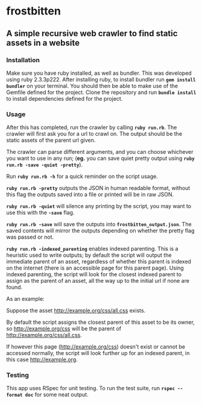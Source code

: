 # frostbitten

## A simple recursive web crawler to find static assets in a website

### Installation

Make sure you have ruby installed, as well as bundler.
This was developed using ruby 2.3.3p222. After installing ruby, to install bundler run **`gem install bundler`** on your terminal.
You should then be able to make use of the Gemfile defined for the project. Clone the repository and run **`bundle install`** to install dependencies defined for the project.

### Usage

After this has completed, run the crawler by calling **`ruby run.rb`**. 
The crawler will first ask you for a url to crawl on. The output should be the static assets of the parent url given.

The crawler can parse different arguments, and you can choose whichever you want to use in any run; (**eg.** you can save quiet pretty output using **`ruby run.rb -save -quiet -pretty`**).

Run **`ruby run.rb -h`** for a quick reminder on the script usage.

**`ruby run.rb -pretty`** outputs the JSON in human readable format, without this flag the outputs saved into a file or printed will be in raw JSON.

**`ruby run.rb -quiet`** will silence any printing by the script, you may want to use this with the **`-save`** flag.

**`ruby run.rb -save`** will save the outputs into **`frostbitten_output.json`**. The saved contents will mirror the outputs depending on whether the pretty flag was passed or not.

**`ruby run.rb -indexed_parenting`** enables indexed parenting. This is a heuristic used to write outputs; by default the script will output the immediate parent of an asset, regardless of whether this parent is indexed on the internet (there is an accessible page for this parent page). Using indexed parenting, the script will look for the closest indexed parent to assign as the parent of an asset, all the way up to the initial url if none are found. 

As an example:

Suppose the asset http://example.org/css/all.css exists.

By default the script assigns the closest parent of this asset to be its owner, so http://example.org/css will be the parent of http://example.org/css/all.css.

If however this page (http://example.org/css) doesn't exist or cannot be accessed normally, the script will look further up for an indexed parent, in this case http://example.org.

### Testing
This app uses RSpec for unit testing.
To run the test suite, run **`rspec --format doc`** for some neat output.
